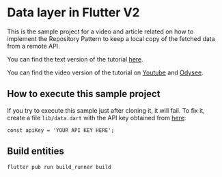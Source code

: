 # Data layer in Flutter V2

This is the sample project for a video and article related on how to implement the Repository Pattern to keep a local copy of the fetched data from a remote API.

You can find the text version of the tutorial [here](https://davidserrano.io/data-layer-in-flutter-use-the-repository-pattern-to-keep-a-local-copy-of-your-api-data).

You can find the video version of the tutorial on [Youtube](https://youtu.be/7mAhzINqKMI) and [Odysee](https://odysee.com/@svprdga:d/data-layer-in-flutter-use-the-repository-pattern-to-keep-a-local-copy-of-your-api-data).

## How to execute this sample project

If you try to execute this sample just after cloning it, it will fail. To fix it, create a file `lib/data.dart` with the API key obtained from [here](https://rapidapi.com/apidojo/api/tasty/):

`const apiKey = 'YOUR API KEY HERE';`

## Build entities

`flutter pub run build_runner build`